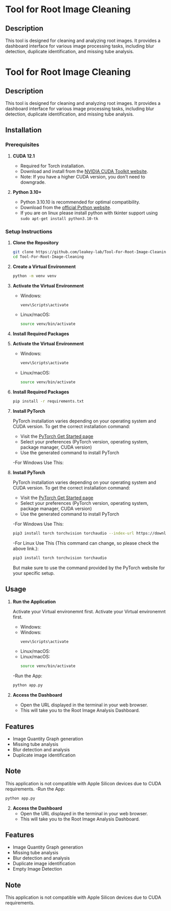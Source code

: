 # Tool for Root Image Cleaning

## Description

This tool is designed for cleaning and analyzing root images. It provides a dashboard interface for various image processing tasks, including blur detection, duplicate identification, and missing tube analysis.
# Tool for Root Image Cleaning

## Description

This tool is designed for cleaning and analyzing root images. It provides a dashboard interface for various image processing tasks, including blur detection, duplicate identification, and missing tube analysis.

## Installation

### Prerequisites

1. **CUDA 12.1**
   - Required for Torch installation.
   - Download and install from the [NVIDIA CUDA Toolkit website](https://developer.nvidia.com/cuda-12-1-0-download-archive).
   - Note: If you have a higher CUDA version, you don't need to downgrade.

2. **Python 3.10+**
   - Python 3.10.10 is recommended for optimal compatibility.
   - Download from the [official Python website](https://www.python.org/downloads/release/python-31010/).
   - If you are on linux please install python with tkinter support using ```sudo apt-get install python3.10-tk ```


### Setup Instructions

1. **Clone the Repository**
   ```bash
   git clone https://github.com/leakey-lab/Tool-For-Root-Image-Cleaning.git
   cd Tool-For-Root-Image-Cleaning
   ```

2. **Create a Virtual Environment**
   ```bash
   python -m venv venv
   ```

3. **Activate the Virtual Environment**
   - Windows:
     ```bash
     venv\Scripts\activate
     ```
   - Linux/macOS:
     ```bash
     source venv/bin/activate
     ```

4. **Install Required Packages**
3. **Activate the Virtual Environment**
   - Windows:
     ```bash
     venv\Scripts\activate
     ```
   - Linux/macOS:
     ```bash
     source venv/bin/activate
     ```

4. **Install Required Packages**
   ```bash
   pip install -r requirements.txt
   ```

5. **Install PyTorch**
   
   PyTorch installation varies depending on your operating system and CUDA version. To get the correct installation command:

   - Visit the [PyTorch Get Started page](https://pytorch.org/get-started/locally/)
   - Select your preferences (PyTorch version, operating system, package manager, CUDA version)
   - Use the generated command to install PyTorch

   -For Windows Use This:
5. **Install PyTorch**
   
   PyTorch installation varies depending on your operating system and CUDA version. To get the correct installation command:

   - Visit the [PyTorch Get Started page](https://pytorch.org/get-started/locally/)
   - Select your preferences (PyTorch version, operating system, package manager, CUDA version)
   - Use the generated command to install PyTorch

   -For Windows Use This:

   ```bash
   pip3 install torch torchvision torchaudio --index-url https://download.pytorch.org/whl/cu121
   ```

   -For Linux Use This (This command can change, so please check the above link.):
   ```bash
   pip3 install torch torchvision torchaudio
   ```
   But make sure to use the command provided by the PyTorch website for your specific setup.

## Usage

1. **Run the Application**

   Activate your Virtual environemnt first.
   Activate your Virtual environemnt first.

   - Windows:
   - Windows:
     ```bash
     venv\Scripts\activate
     ```
   - Linux/macOS:
   - Linux/macOS:
     ```bash
     source venv/bin/activate
     ```

   -Run the App:
   
   ```bash
   python app.py
   ```

2. **Access the Dashboard**
   - Open the URL displayed in the terminal in your web browser.
   - This will take you to the Root Image Analysis Dashboard.

## Features

- Image Quantity Graph generation
- Missing tube analysis
- Blur detection and analysis
- Duplicate image identification

## Note

This application is not compatible with Apple Silicon devices due to CUDA requirements.
   -Run the App:
   
   ```bash
   python app.py
   ```

2. **Access the Dashboard**
   - Open the URL displayed in the terminal in your web browser.
   - This will take you to the Root Image Analysis Dashboard.

## Features

- Image Quantity Graph generation
- Missing tube analysis
- Blur detection and analysis
- Duplicate image identification
- Empty Image Detection

## Note

This application is not compatible with Apple Silicon devices due to CUDA requirements.
